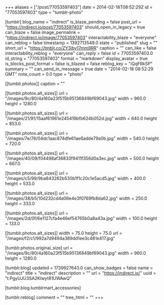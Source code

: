 +++
aliases = ["/post/77053597403"]
date = 2014-02-18T08:52:29Z
id = "77053597403"
type = "tumblr-photo"

[tumblr]
blog_name = "indirect"
is_blaze_pending = false
post_url = "https://indirect.io/post/77053597403"
should_open_in_legacy = true
can_blaze = false
image_permalink = "https://indirect.io/image/77053597403"
interactability_blaze = "everyone"
can_reblog = false
timestamp = 1392713549.0
state = "published"
slug = ""
short_url = "https://tmblr.co/ZY3jby17mm9RR"
caption = ""
can_like = false
interactability_reblog = "everyone"
can_reply = false
id = 77053597403.0
id_string = "77053597403"
format = "markdown"
display_avatar = true
is_blocks_post_format = false
is_blazed = false
reblog_key = "iQqFRkSP"
summary = ""
can_send_in_message = true
date = "2014-02-18 08:52:29 GMT"
note_count = 0.0
type = "photo"

[[tumblr.photos]]
caption = ""

[[tumblr.photos.alt_sizes]]
url = "/images/9c/80/4a160a23f515b95136849bf69043.jpg"
width = 960.0
height = 1280.0

[[tumblr.photos.alt_sizes]]
url = "/images/21/91/15aaf61961e245419bfb624b052d.jpg"
width = 640.0
height = 853.0

[[tumblr.photos.alt_sizes]]
url = "/images/7e/76/04dc1aac874dfe61ae6adde79a0b.jpg"
width = 540.0
height = 720.0

[[tumblr.photos.alt_sizes]]
url = "/images/40/09/f04498af36833f9411f356d0a3ec.jpg"
width = 500.0
height = 667.0

[[tumblr.photos.alt_sizes]]
url = "/images/c5/99/9ba843262b530b1f1c20c1e5acd5.jpg"
width = 400.0
height = 533.0

[[tumblr.photos.alt_sizes]]
url = "/images/38/b5/10d232cd4a06e4e3f0769fb8da62.jpg"
width = 250.0
height = 333.0

[[tumblr.photos.alt_sizes]]
url = "/images/2d/0f/6e1127cfa4e46ef54765b0a8a43a.jpg"
width = 100.0
height = 133.0

[[tumblr.photos.alt_sizes]]
width = 75.0
height = 75.0
url = "/images/f2/c1/992a7d9494a389dd1ee3c481e417.jpg"

[tumblr.photos.original_size]
url = "/images/9c/80/4a160a23f515b95136849bf69043.jpg"
width = 960.0
height = 1280.0

[tumblr.blog]
updated = 1739927643.0
can_show_badges = false
name = "indirect"
title = "indirect"
description = ""
url = "https://indirect.io/"
uuid = "t:PgyUJU3SA2Klwyt81UWAwQ"

[tumblr.blog.tumblrmart_accessories]

[tumblr.reblog]
comment = ""
tree_html = ""
+++
